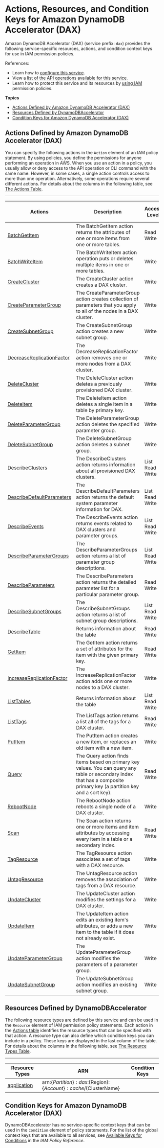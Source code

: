 # Actions, Resources, and Condition Keys for Amazon DynamoDB Accelerator \(DAX\)<a name="list_amazondynamodbacceleratordax"></a>

Amazon DynamoDB Accelerator \(DAX\) \(service prefix: `dax`\) provides the following service\-specific resources, actions, and condition context keys for use in IAM permission policies\.

References:
+ Learn how to [configure this service](http://docs.aws.amazon.com/amazondynamodb/latest/developerguide/)\.
+ View a [list of the API operations available for this service](http://docs.aws.amazon.com/amazondynamodb/latest/APIReference/)\.
+ Learn how to protect this service and its resources by [using IAM](http://docs.aws.amazon.com/amazondynamodb/latest/developerguide/access_permissions.html) permission policies\.

**Topics**
+ [Actions Defined by Amazon DynamoDB Accelerator \(DAX\)](#amazondynamodbacceleratordax-actions-as-permissions)
+ [Resources Defined by DynamoDBAccelerator](#amazondynamodbacceleratordax-resources-for-iam-policies)
+ [Condition Keys for Amazon DynamoDB Accelerator \(DAX\)](#amazondynamodbacceleratordax-policy-keys)

## Actions Defined by Amazon DynamoDB Accelerator \(DAX\)<a name="amazondynamodbacceleratordax-actions-as-permissions"></a>

You can specify the following actions in the `Action` element of an IAM policy statement\. By using policies, you define the permissions for anyone performing an operation in AWS\. When you use an action in a policy, you usually allow or deny access to the API operation or CLI command with the same name\. However, in some cases, a single action controls access to more than one operation\. Alternatively, some operations require several different actions\. For details about the columns in the following table, see [The Actions Table](reference_policies_actions-resources-contextkeys.md#actions_table)\.


****  

| Actions | Description | Access Level | Resource Types \(\*required\) | Condition Keys | Dependent Actions | 
| --- | --- | --- | --- | --- | --- | 
| [BatchGetItem](http://docs.aws.amazon.com/amazondynamodb/latest/APIReference/API_BatchGetItem.html) | The BatchGetItem action returns the attributes of one or more items from one or more tables\. | Read Write  | [application\*](#amazondynamodbacceleratordax-application)  |  | dynamodb:DescribeTable  | 
| [BatchWriteItem](http://docs.aws.amazon.com/amazondynamodb/latest/APIReference/API_BatchWriteItem.html) | The BatchWriteItem action operation puts or deletes multiple items in one or more tables\. | Write  | [application\*](#amazondynamodbacceleratordax-application)  |  | dynamodb:DescribeTable  | 
| [CreateCluster](http://docs.aws.amazon.com/amazondynamodb/latest/APIReference/API_dax_CreateCluster.html) | The CreateCluster action creates a DAX cluster\. | Write  |  |  |  | 
| [CreateParameterGroup](http://docs.aws.amazon.com/amazondynamodb/latest/APIReference/API_dax_CreateParameterGroup.html) | The CreateParameterGroup action creates collection of parameters that you apply to all of the nodes in a DAX cluster\. | Write  |  |  |  | 
| [CreateSubnetGroup](http://docs.aws.amazon.com/amazondynamodb/latest/APIReference/API_dax_CreateSubnetGroup.html) | The CreateSubnetGroup action creates a new subnet group\. | Write  |  |  |  | 
| [DecreaseReplicationFactor](http://docs.aws.amazon.com/amazondynamodb/latest/APIReference/API_dax_DecreaseReplicationFactor.html) | The DecreaseReplicationFactor action removes one or more nodes from a DAX cluster\. | Write  |  |  |  | 
| [DeleteCluster](http://docs.aws.amazon.com/amazondynamodb/latest/APIReference/API_dax_DeleteCluster.html) | The DeleteCluster action deletes a previously provisioned DAX cluster\. | Write  |  |  |  | 
| [DeleteItem](http://docs.aws.amazon.com/amazondynamodb/latest/APIReference/API_DeleteItem.html) | The DeleteItem action deletes a single item in a table by primary key\. | Write  | [application\*](#amazondynamodbacceleratordax-application)  |  | dynamodb:DescribeTable  | 
| [DeleteParameterGroup](http://docs.aws.amazon.com/amazondynamodb/latest/APIReference/API_dax_DeleteParameterGroup.html) | The DeleteParameterGroup action deletes the specified parameter group\. | Write  |  |  |  | 
| [DeleteSubnetGroup](http://docs.aws.amazon.com/amazondynamodb/latest/APIReference/API_dax_DeleteSubnetGroup.html) | The DeleteSubnetGroup action deletes a subnet group\. | Write  |  |  |  | 
| [DescribeClusters](http://docs.aws.amazon.com/amazondynamodb/latest/APIReference/API_dax_DescribeClusters.html) | The DescribeClusters action returns information about all provisioned DAX clusters\. | List Read Write  |  |  |  | 
| [DescribeDefaultParameters](http://docs.aws.amazon.com/amazondynamodb/latest/APIReference/API_dax_DescribeDefaultParameters.html) | The DescribeDefaultParameters action returns the default system parameter information for DAX\. | List Read Write  |  |  |  | 
| [DescribeEvents](http://docs.aws.amazon.com/amazondynamodb/latest/APIReference/API_dax_DescribeEvents.html) | The DescribeEvents action returns events related to DAX clusters and parameter groups\. | List Read Write  |  |  |  | 
| [DescribeParameterGroups](http://docs.aws.amazon.com/amazondynamodb/latest/APIReference/API_dax_DescribeParameterGroups.html) | The DescribeParameterGroups action returns a list of parameter group descriptions\. | List Read Write  |  |  |  | 
| [DescribeParameters](http://docs.aws.amazon.com/amazondynamodb/latest/APIReference/API_dax_DescribeParameters.html) | The DescribeParameters action returns the detailed parameter list for a particular parameter group\. | Read Write  |  |  |  | 
| [DescribeSubnetGroups](http://docs.aws.amazon.com/amazondynamodb/latest/APIReference/API_dax_DescribeSubnetGroups.html) | The DescribeSubnetGroups action returns a list of subnet group descriptions\. | List Read Write  |  |  |  | 
| [DescribeTable](http://docs.aws.amazon.com/amazondynamodb/latest/APIReference/API_DescribeTable.html) | Returns information about the table | Read Write  | [application\*](#amazondynamodbacceleratordax-application)  |  |  | 
| [GetItem](http://docs.aws.amazon.com/amazondynamodb/latest/APIReference/API_GetItem.html) | The GetItem action returns a set of attributes for the item with the given primary key\. | Read Write  | [application\*](#amazondynamodbacceleratordax-application)  |  | dynamodb:DescribeTable  | 
| [IncreaseReplicationFactor](http://docs.aws.amazon.com/amazondynamodb/latest/APIReference/API_dax_IncreaseReplicationFactor.html) | The IncreaseReplicationFactor action adds one or more nodes to a DAX cluster\. | Write  |  |  |  | 
| [ListTables](http://docs.aws.amazon.com/amazondynamodb/latest/APIReference/API_ListTables.html) | Returns information about the table | List Read Write  | [application\*](#amazondynamodbacceleratordax-application)  |  |  | 
| [ListTags](http://docs.aws.amazon.com/amazondynamodb/latest/APIReference/API_dax_ListTags.html) | The ListTags action returns a list all of the tags for a DAX cluster\. | Read Write  |  |  |  | 
| [PutItem](http://docs.aws.amazon.com/amazondynamodb/latest/APIReference/API_PutItem.html) | The PutItem action creates a new item, or replaces an old item with a new item\. | Write  | [application\*](#amazondynamodbacceleratordax-application)  |  | dynamodb:DescribeTable  | 
| [Query](http://docs.aws.amazon.com/amazondynamodb/latest/APIReference/API_Query.html) | The Query action finds items based on primary key values\. You can query any table or secondary index that has a composite primary key \(a partition key and a sort key\)\. | Read Write  | [application\*](#amazondynamodbacceleratordax-application)  |  | dynamodb:DescribeTable  | 
| [RebootNode](http://docs.aws.amazon.com/amazondynamodb/latest/APIReference/API_dax_RebootNode.html) | The RebootNode action reboots a single node of a DAX cluster\. | Write  |  |  |  | 
| [Scan](http://docs.aws.amazon.com/amazondynamodb/latest/APIReference/API_Scan.html) | The Scan action returns one or more items and item attributes by accessing every item in a table or a secondary index\. | Read Write  | [application\*](#amazondynamodbacceleratordax-application)  |  | dynamodb:DescribeTable  | 
| [TagResource](http://docs.aws.amazon.com/amazondynamodb/latest/APIReference/API_dax_TagResource.html) | The TagResource action associates a set of tags with a DAX resource\. | Write  |  |  |  | 
| [UntagResource](http://docs.aws.amazon.com/amazondynamodb/latest/APIReference/API_dax_UntagResource.html) | The UntagResource action removes the association of tags from a DAX resource\. | Write  |  |  |  | 
| [UpdateCluster](http://docs.aws.amazon.com/amazondynamodb/latest/APIReference/API_dax_UpdateCluster.html) | The UpdateCluster action modifies the settings for a DAX cluster\. | Write  |  |  |  | 
| [UpdateItem](http://docs.aws.amazon.com/amazondynamodb/latest/APIReference/API_UpdateItem.html) | The UpdateItem action edits an existing item's attributes, or adds a new item to the table if it does not already exist\. | Write  | [application\*](#amazondynamodbacceleratordax-application)  |  | dynamodb:DescribeTable  | 
| [UpdateParameterGroup](http://docs.aws.amazon.com/amazondynamodb/latest/APIReference/API_dax_UpdateParameterGroup.html) | The UpdateParameterGroup action modifies the parameters of a parameter group\. | Write  |  |  |  | 
| [UpdateSubnetGroup](http://docs.aws.amazon.com/amazondynamodb/latest/APIReference/API_dax_UpdateSubnetGroup.html) | The UpdateSubnetGroup action modifies an existing subnet group\. | Write  |  |  |  | 

## Resources Defined by DynamoDBAccelerator<a name="amazondynamodbacceleratordax-resources-for-iam-policies"></a>

The following resource types are defined by this service and can be used in the `Resource` element of IAM permission policy statements\. Each action in the [Actions table](#amazondynamodbacceleratordax-actions-as-permissions) identifies the resource types that can be specified with that action\. A resource type can also define which condition keys you can include in a policy\. These keys are displayed in the last column of the table\. For details about the columns in the following table, see [The Resource Types Table](reference_policies_actions-resources-contextkeys.md#resources_table)\.


****  

| Resource Types | ARN | Condition Keys | 
| --- | --- | --- | 
| [application](http://docs.aws.amazon.com/amazondynamodb/latest/developerguide/DAX.access-control.html) | arn:$\{Partition\}:dax:$\{Region\}:$\{Account\}:cache/$\{ClusterName\} |  | 

## Condition Keys for Amazon DynamoDB Accelerator \(DAX\)<a name="amazondynamodbacceleratordax-policy-keys"></a>

DynamoDBAccelerator has no service\-specific context keys that can be used in the `Condition` element of policy statements\. For the list of the global context keys that are available to all services, see [Available Keys for Conditions](http://docs.aws.amazon.com/IAM/latest/UserGuide/reference_policies_condition-keys.html#AvailableKeys) in the *IAM Policy Reference*\.